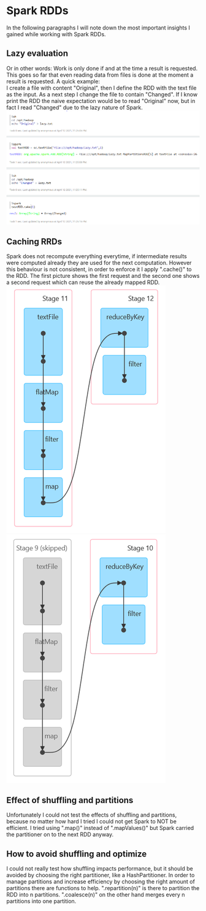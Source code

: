 # Spark RDDs
In the following paragraphs I will note down the most important insights I gained while working with Spark RDDs.

## Lazy evaluation
Or in other words: Work is only done if and at the time a result is requested. This goes so far that even reading data from files is done at the moment a result is requested.   A quick example:  
I create a file with content "Original", then I define the RDD with the text file as the input. As a next step I change the file to contain "Changed". If I know print the RDD the naive expectation would be to read "Original" now, but in fact I read "Changed" due to the lazy nature of Spark.
![lazy-eval]


## Caching RRDs
Spark does not recompute everything everytime, if intermediate results were computed already they are used for the next computation. However this behaviour is not consistent, in order to enforce it I apply ".cache()" to the RDD. The first picture shows the first request and the second one shows a second request which can reuse the already mapped RDD.  
![uncached]
![cached]

## Effect of shuffling and partitions
Unfortunately I could not test the effects of shuffling and partitions, because no matter how hard I tried I could not get Spark to NOT be efficient.
I tried using ".map()" instead of ".mapValues()" but Spark carried the partitioner on to the next RDD anyway.

## How to avoid shuffling and optimize
I could not really test how shuffling impacts performance, but it should be avoided by choosing the right partitioner, like a HashPartitioner.
In order to manage partitions and increase efficiency by choosing the right amount of partitions there are functions to help. ".repartition(n)" is there to partition the RDD into n partitions. ".coalesce(n)" on the other hand merges every n partitions into one partition.  

[lazy-eval]: https://github.com/rubigdata/bigdata-blog-2021-joshdev-de/raw/master/docs/images/lazy_eval.PNG "Lazy Evaluation"
[uncached]: https://github.com/rubigdata/bigdata-blog-2021-joshdev-de/raw/master/docs/images/uncached.png "Uncached"
[cached]: https://github.com/rubigdata/bigdata-blog-2021-joshdev-de/raw/master/docs/images/cached.png "Cached"
